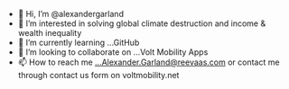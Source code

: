 - 👋 Hi, I’m @alexandergarland
- 👀 I’m interested in solving global climate destruction and income & wealth inequality
- 🌱 I’m currently learning ...GitHub
- 💞️ I’m looking to collaborate on ...Volt Mobility Apps
- 📫 How to reach me ...Alexander.Garland@reevaas.com or contact me through contact us form on voltmobility.net

<!---
alexandergarland/alexandergarland is a ✨ special ✨ repository because its `README.md` (this file) appears on your GitHub profile.
You can click the Preview link to take a look at your changes.
--->
